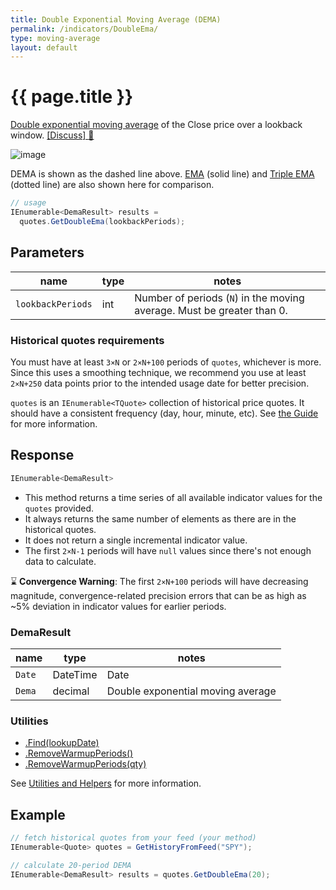 ```yaml
---
title: Double Exponential Moving Average (DEMA)
permalink: /indicators/DoubleEma/
type: moving-average
layout: default
---
```


# {{ page.title }}

[Double exponential moving average](https://en.wikipedia.org/wiki/Double_exponential_moving_average) of the Close price over a lookback window.
[[Discuss] :speech_balloon:]({{site.github.repository_url}}/discussions/256 "Community discussion about this indicator")

![image]({{site.baseurl}}/assets/charts/DoubleEma.png)

DEMA is shown as the dashed line above.  [EMA](../Ema#content) (solid line) and [Triple EMA](../TripleEma#content) (dotted line) are also shown here for comparison.

```csharp
// usage
IEnumerable<DemaResult> results =
  quotes.GetDoubleEma(lookbackPeriods);
```

## Parameters

| name | type | notes
| -- |-- |--
| `lookbackPeriods` | int | Number of periods (`N`) in the moving average.  Must be greater than 0.

### Historical quotes requirements

You must have at least `3×N` or `2×N+100` periods of `quotes`, whichever is more.  Since this uses a smoothing technique, we recommend you use at least `2×N+250` data points prior to the intended usage date for better precision.

`quotes` is an `IEnumerable<TQuote>` collection of historical price quotes.  It should have a consistent frequency (day, hour, minute, etc).  See [the Guide]({{site.baseurl}}/guide/#historical-quotes) for more information.

## Response

```csharp
IEnumerable<DemaResult>
```

- This method returns a time series of all available indicator values for the `quotes` provided.
- It always returns the same number of elements as there are in the historical quotes.
- It does not return a single incremental indicator value.
- The first `2×N-1` periods will have `null` values since there's not enough data to calculate.

:hourglass: **Convergence Warning**: The first `2×N+100` periods will have decreasing magnitude, convergence-related precision errors that can be as high as ~5% deviation in indicator values for earlier periods.

### DemaResult

| name | type | notes
| -- |-- |--
| `Date` | DateTime | Date
| `Dema` | decimal | Double exponential moving average

### Utilities

- [.Find(lookupDate)]({{site.baseurl}}/utilities#find-indicator-result-by-date)
- [.RemoveWarmupPeriods()]({{site.baseurl}}/utilities#remove-warmup-periods)
- [.RemoveWarmupPeriods(qty)]({{site.baseurl}}/utilities#remove-warmup-periods)

See [Utilities and Helpers]({{site.baseurl}}/utilities#utilities-for-indicator-results) for more information.

## Example

```csharp
// fetch historical quotes from your feed (your method)
IEnumerable<Quote> quotes = GetHistoryFromFeed("SPY");

// calculate 20-period DEMA
IEnumerable<DemaResult> results = quotes.GetDoubleEma(20);
```
